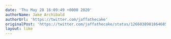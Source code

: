 ```yaml
---
date: 'Thu May 28 16:09:49 +0000 2020'
authorName: Jake Archibald
authorUrl: 'https://twitter.com/jaffathecake'
originalPost: 'https://twitter.com/jaffathecake/status/1266038981864685577'
layout: like
---
```

